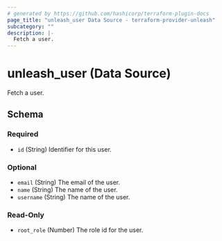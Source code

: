 ```yaml
---
# generated by https://github.com/hashicorp/terraform-plugin-docs
page_title: "unleash_user Data Source - terraform-provider-unleash"
subcategory: ""
description: |-
  Fetch a user.
---
```


# unleash_user (Data Source)

Fetch a user.



<!-- schema generated by tfplugindocs -->
## Schema

### Required

- `id` (String) Identifier for this user.

### Optional

- `email` (String) The email of the user.
- `name` (String) The name of the user.
- `username` (String) The name of the user.

### Read-Only

- `root_role` (Number) The role id for the user.
